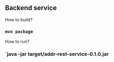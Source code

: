 ## Backend service

How to build?
### `mvn package`

How to run?
### `java -jar target/addr-rest-service-0.1.0.jar
